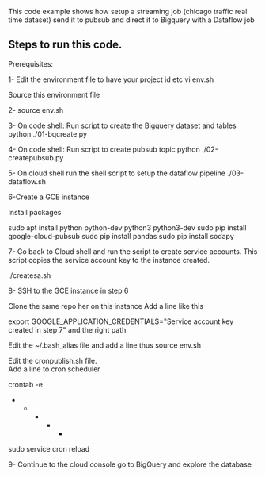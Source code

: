 This code example shows how setup a streaming job (chicago traffic real time dataset)
send it to pubsub and direct it to Bigquery with a Dataflow job

Steps to run this code.
-------------------------


Prerequisites:

 1- Edit the environment file to have your project id etc
    vi env.sh 
 
Source this environment file

 2- source env.sh 

 3- On code shell: Run script to create the Bigquery dataset and tables
    python ./01-bqcreate.py

 4- On code shell: Run script to create pubsub topic 
    python ./02-createpubsub.py

 5- On cloud shell run the shell script to setup the dataflow pipeline
    ./03-dataflow.sh

 6-Create a GCE instance

  Install packages 

  sudo apt install python python-dev python3 python3-dev
  sudo pip install google-cloud-pubsub
  sudo pip install pandas
  sudo pip install sodapy

7- Go back to Cloud shell and run the script to create service accounts.
   This script copies the service account key to the instance created.

   ./createsa.sh

8- SSH to the GCE instance in step 6 
   
  Clone the same repo her on this instance
  Add a line like this
 
  export GOOGLE_APPLICATION_CREDENTIALS="Service account key created in step 7" and the right path 

  Edit the ~/.bash_alias file and add a line thus 
  source env.sh
  
  Edit the cronpublish.sh file.  
  Add a line to cron scheduler

  crontab -e 

  * * * *  * <path to cronpublish.py> 
   
  sudo service cron reload

9- Continue to the cloud console go to BigQuery and explore the database
 
